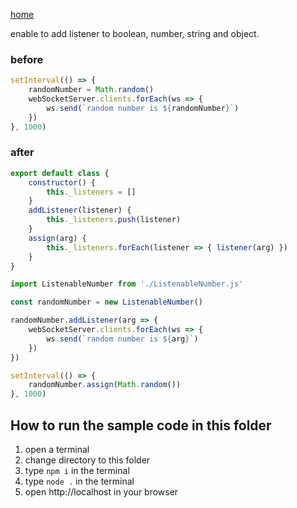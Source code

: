 [home](../README.md)

enable to add listener to boolean, number, string and object.

### before
```js
setInterval(() => {
    randomNumber = Math.random()
    webSocketServer.clients.forEach(ws => {
        ws.send(`random number is ${randomNumber}`)
    })
}, 1000)
```

### after
```js
export default class {
    constructor() {
        this._listeners = []
    }
    addListener(listener) {
        this._listeners.push(listener)
    }
    assign(arg) {
        this._listeners.forEach(listener => { listener(arg) })
    }
}
```

```js
import ListenableNumber from './ListenableNumber.js'

const randomNumber = new ListenableNumber()

randomNumber.addListener(arg => {
    webSocketServer.clients.forEach(ws => {
        ws.send(`random number is ${arg}`)
    })
})

setInterval(() => {
    randomNumber.assign(Math.random())
}, 1000)
```

## How to run the sample code in this folder
1. open a terminal
1. change directory to this folder
1. type `npm i` in the terminal
1. type `node .` in the terminal
1. open http://localhost in your browser